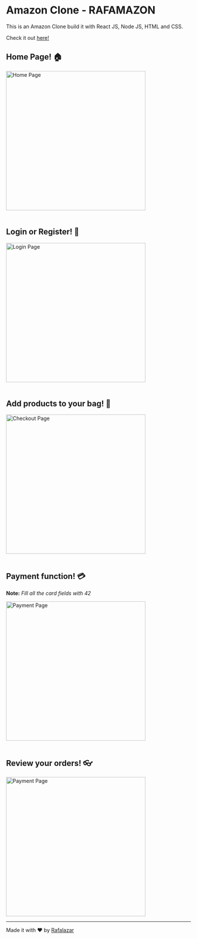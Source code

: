 # Amazon Clone - RAFAMAZON

This is an Amazon Clone build it with React JS, Node JS, HTML and CSS.

Check it out [here!](https://clone-3ae96.web.app/)

## Home Page! 🏠
<img align="center" alt="Home Page" width="380px" src="https://i.ibb.co/F48bmVZ/a1.png" />

<br/>
<br/>

## Login or Register! 🔐
<img align="center" alt="Login Page" width="380px" src="https://i.ibb.co/NK7gGzn/a2.png" />

<br/>
<br/>

## Add products to your bag! 👜
<img align="center" alt="Checkout Page" width="380px" src="https://i.ibb.co/642QV2Z/a3.png" />

<br/>
<br/>

## Payment function! 💳
**Note:** _Fill all the card fields with 42_

<img align="center" alt="Payment Page" width="380px" src="https://i.ibb.co/Pj3y8Lm/a4.png" />

<br/>
<br/>

## Review your orders! 👓
<img align="center" alt="Payment Page" width="380px" src="https://i.ibb.co/tZVBhBs/a5.png" />





---
Made it with ❤️ by [Rafalazar](https://github.com/rafalazar)